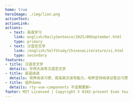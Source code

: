```yaml
---
home: true
heroImage: ./img/lion.png
actionText: 
actionLink: 
actions:
  - text: 英语学习
    link: english/DailySentence/2025/09September.html
    type: primary
  - text: 汉语言文学
    link: /english/SelfStudy/ChineseLiterature/xi.html
    type: secondary
features:
- title: 汉语言文学
  details: 华师大自考汉语言文学
- title: 英语阅读
  details: 培养阅读习惯，提高英文读写能力，培养坚持阅读记笔记习惯
- title: 组件demo
  details: rty-vue-components 不定期更新~
footer: MIT Licensed | Copyright © 8102-present Evan You
---
```

<!-- <src-rtyMusicList></src-rtyMusicList>
<src-nintendoPoint></src-nintendoPoint> -->

<!-- <CodeGroup>
  <CodeGroupItem title="pnpm" active>

```bash
# 安装 vite 打包工具
pnpm add -D vuepress@next @vuepress/bundler-vite@next
```

  </CodeGroupItem>

  <CodeGroupItem title="yarn">

```bash
# 安装 vite 打包工具
yarn add -D vuepress@next @vuepress/bundler-vite@next
```

  </CodeGroupItem>
</CodeGroup> -->
